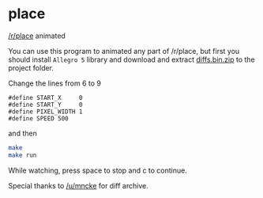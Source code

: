 # place
[/r/place](http://reddit.com/r/place) animated

You can use this program to animated any part of /r/place, but first you should install `Allegro 5` library and download and extract [diffs.bin.zip](http://abra.me/place/diffs.bin.zip) to the project folder.

Change the lines from 6 to 9
````
#define START_X     0
#define START_Y     0
#define PIXEL_WIDTH 1
#define SPEED 500
````

and then

````sh
make
make run
````

While watching, press space to stop and c to continue.

Special thanks to [/u/mncke](https://www.reddit.com/user/mncke) for diff archive.
